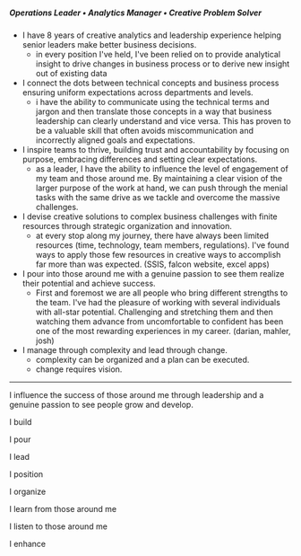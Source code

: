 ##### Operations Leader • Analytics Manager • Creative Problem Solver

- I have 8 years of creative analytics and leadership experience helping senior leaders make better business decisions. 
  - in every position I've held, I've been relied on to provide analytical insight to drive changes in business process or to derive new insight out of existing data 
- I connect the dots between technical concepts and business process ensuring uniform expectations across departments and levels.
  - i have the ability to communicate using the technical terms and jargon and then translate those concepts in a way that business leadership can clearly understand and vice versa. This has proven to be a valuable skill that often avoids miscommunication and incorrectly aligned goals and expectations. 
- I inspire teams to thrive, building trust and accountability by focusing on purpose, embracing differences and setting clear expectations.
  - as a leader, I have the ability to influence the level of engagement of my team and those around me. By maintaining a clear vision of the larger purpose of the work at hand, we can push through the menial tasks with the same drive as we tackle and overcome the massive challenges.
- I devise creative solutions to complex business challenges with finite resources through strategic organization and innovation. 
  - at every stop along my journey, there have always been limited resources (time, technology, team members, regulations). I've found ways to apply those few resources in creative ways to accomplish far more than was expected. (SSIS, falcon website, excel apps)
- I pour into those around me with a genuine passion to see them realize their potential and achieve success. 
  - First and foremost we are all people who bring different strengths to the team. I've had the pleasure of working with several individuals with all-star potential. Challenging and stretching them and then watching them advance from uncomfortable to confident has been one of the most rewarding experiences in my career. (darian, mahler, josh)
- I manage through complexity and lead through change.
  - complexity can be organized and a plan can be executed. 
  - change requires vision. 

---
I influence the success of those around me through leadership and a genuine passion to see people grow and develop.

I build

I pour

I lead
 
I position

I organize 

I learn from those around me

I listen to those around me 

I enhance

